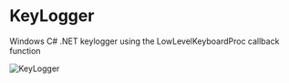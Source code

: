 # KeyLogger
Windows C# .NET keylogger using the LowLevelKeyboardProc callback function

![KeyLogger](https://github.com/jasemagee/KeyLogger/blob/master/keylogger.gif)
